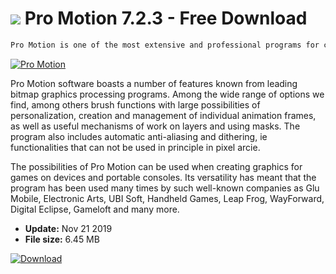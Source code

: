 # ![](https://cdn.softexe.net/static/icon/7/pro-motion-8497.png) Pro Motion 7.2.3 - Free Download

```sh
Pro Motion is one of the most extensive and professional programs for creating "pixel art" graphics, i.e. one that allows you to generate images at the level of individual pixels. It works perfectly with standard static graphics as well as with animations.
```
[![Pro Motion](https://gallery.dpcdn.pl/imgc/Tools/59067/g_-_420x350_1.5_-_x20150526145115_0.png)](https://softexe.net/win/multimedia/graphics-design/pro-motion:hdag.html)

Pro Motion software boasts a number of features known from leading bitmap graphics processing programs. Among the wide range of options we find, among others brush functions with large possibilities of personalization, creation and management of individual animation frames, as well as useful mechanisms of work on layers and using masks. The program also includes automatic anti-aliasing and dithering, ie functionalities that can not be used in principle in pixel arcie.
 
 The possibilities of Pro Motion can be used when creating graphics for games on devices and portable consoles. Its versatility has meant that the program has been used many times by such well-known companies as Glu Mobile, Electronic Arts, UBI Soft, Handheld Games, Leap Frog, WayForward, Digital Eclipse, Gameloft and many more.


- **Update:** Nov 21 2019
- **File size:** 6.45 MB

[![Download](https://cdn.softexe.net/static/img/download.png)](https://softexe.net/win/multimedia/graphics-design/pro-motion:hdag.html)

